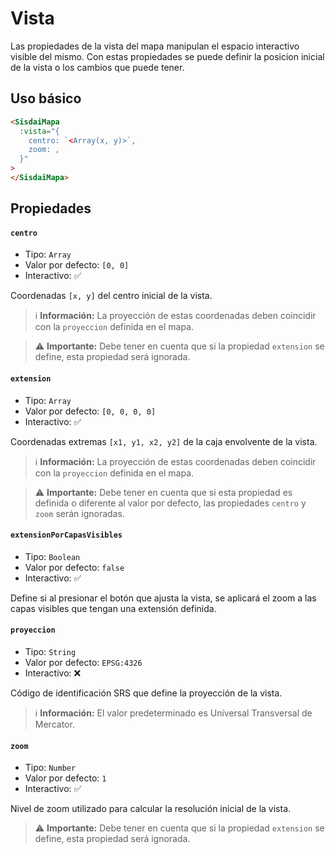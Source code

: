 # Vista

Las propiedades de la vista del mapa manipulan el espacio interactivo visible del mismo. Con estas propiedades se puede definir la posicion inicial de la vista o los cambios que puede tener.

## Uso básico

```html
<SisdaiMapa
  :vista="{
    centro: `<Array(x, y)>`,
    zoom: ,
  }"
>
</SisdaiMapa>
```

## Propiedades

#### `centro`

- Tipo: `Array`
- Valor por defecto: `[0, 0]`
- Interactivo: ✅

Coordenadas `[x, y]` del centro inicial de la vista.

> ℹ️ **Información:** La proyección de estas coordenadas deben coincidir con la `proyeccion` definida en el mapa.

> ⚠️ **Importante:** Debe tener en cuenta que si la propiedad `extension` se define, esta propiedad será ignorada.

#### `extension`

- Tipo: `Array`
- Valor por defecto: `[0, 0, 0, 0]`
- Interactivo: ✅

Coordenadas extremas `[x1, y1, x2, y2]` de la caja envolvente de la vista.

> ℹ️ **Información:** La proyección de estas coordenadas deben coincidir con la `proyeccion` definida en el mapa.

> ⚠️ **Importante:** Debe tener en cuenta que si esta propiedad es definida o diferente al valor por defecto, las propiedades `centro` y `zoom` serán ignoradas.

#### `extensionPorCapasVisibles`

- Tipo: `Boolean`
- Valor por defecto: `false`
- Interactivo: ✅

Define si al presionar el botón que ajusta la vista, se aplicará el zoom a las capas visibles que tengan una extensión definida.

#### `proyeccion`

- Tipo: `String`
- Valor por defecto: `EPSG:4326`
- Interactivo: ❌

Código de identificación SRS que define la proyección de la vista.

> ℹ️ **Información:** El valor predeterminado es Universal Transversal de Mercator.

#### `zoom`

- Tipo: `Number`
- Valor por defecto: `1`
- Interactivo: ✅

Nivel de zoom utilizado para calcular la resolución inicial de la vista.

> ⚠️ **Importante:** Debe tener en cuenta que si la propiedad `extension` se define, esta propiedad será ignorada.

<mapa-VistaInteractiva />
